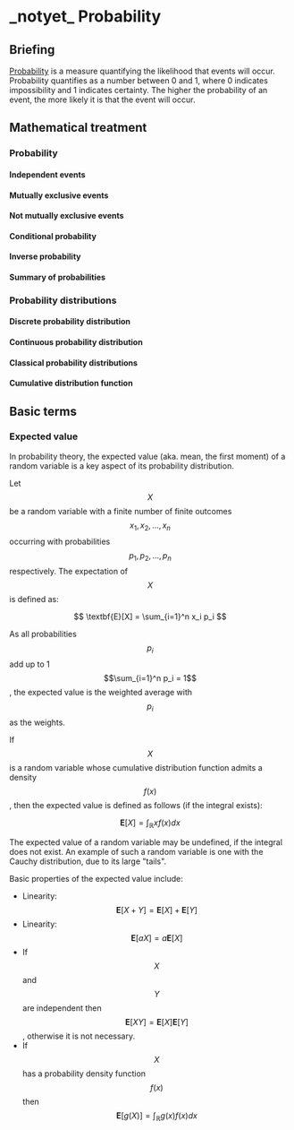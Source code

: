 # \_notyet\_ Probability

## Briefing
[Probability](https://en.wikipedia.org/wiki/Probability) is a measure quantifying the likelihood that events will occur. Probability quantifies as a number between 0 and 1, where 0 indicates impossibility and 1 indicates certainty. The higher the probability of an event, the more likely it is that the event will occur.


## Mathematical treatment

### Probability

#### Independent events

#### Mutually exclusive events

#### Not mutually exclusive events

#### Conditional probability

#### Inverse probability

#### Summary of probabilities


### Probability distributions

#### Discrete probability distribution

#### Continuous probability distribution

#### Classical probability distributions

#### Cumulative distribution function


## Basic terms

### Expected value
In probability theory, the expected value (aka. mean, the first moment) of a random variable is a key aspect of its probability distribution.

Let $$X$$ be a random variable with a finite number of finite outcomes $$x_1, x_2,..., x_n$$ occurring with probabilities $$p_1, p_2,..., p_n$$ respectively. The expectation of $$X$$ is defined as:

$$ \textbf{E}[X] = \sum_{i=1}^n x_i p_i $$

As all probabilities $$p_i$$ add up to 1 $$\sum_{i=1}^n p_i = 1$$, the expected value is the weighted average with $$p_i$$ as the weights.

If $$X$$ is a random variable whose cumulative distribution function admits a density $$f(x)$$, then the expected value is defined as follows (if the integral exists):

$$ \textbf{E}[X] = \int_\mathbb{R} x f(x) dx $$ 

The expected value of a random variable may be undefined, if the integral does not exist. An example of such a random variable is one with the Cauchy distribution, due to its large "tails".

Basic properties of the expected value include:

- Linearity: $$ \textbf{E}[X+Y] = \textbf{E}[X] + \textbf{E}[Y] $$
- Linearity: $$ \textbf{E}[a X] = a \textbf{E}[X] $$
- If $$X$$ and $$Y$$ are independent then $$ \textbf{E}[XY] = \textbf{E}[X] \textbf{E}[Y] $$, otherwise it is not necessary.
- If $$X$$ has a probability density function $$f(x)$$ then $$ \textbf{E}[g(X)] = \int_\mathbb{R} g(x) f(x) dx $$




